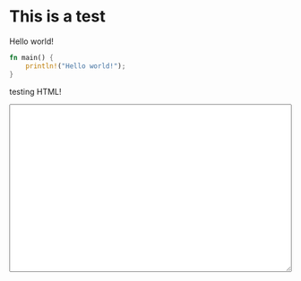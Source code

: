 # This is a test

Hello world!

```rust
fn main() {
    println!("Hello world!");
}
```

testing HTML!

<textarea id="editor" style="width: 100%; height: 300px;">
</textarea>
